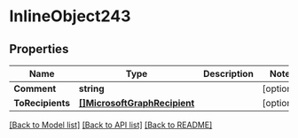 # InlineObject243

## Properties

Name | Type | Description | Notes
------------ | ------------- | ------------- | -------------
**Comment** | **string** |  | [optional] 
**ToRecipients** | [**[]MicrosoftGraphRecipient**](microsoft.graph.recipient.md) |  | [optional] 

[[Back to Model list]](../README.md#documentation-for-models) [[Back to API list]](../README.md#documentation-for-api-endpoints) [[Back to README]](../README.md)


